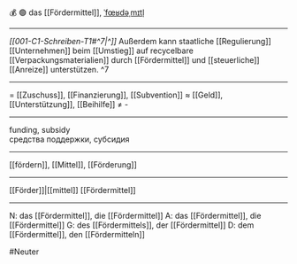 💰 🟢 das [[Fördermittel]], [ˈfœʁdəˌmɪtl̩](https://youglish.com/pronounce/Fördermittel/german)

---
*[[001-C1-Schreiben-T1#^7|^]]* Außerdem kann staatliche [[Regulierung]] [[Unternehmen]] beim [[Umstieg]] auf recycelbare [[Verpackungsmaterialien]] durch [[Fördermittel]] und [[steuerliche]] [[Anreize]] unterstützen. ^7


---
= [[Zuschuss]], [[Finanzierung]], [[Subvention]]
≈ [[Geld]], [[Unterstützung]], [[Beihilfe]]
≠  -

---
funding, subsidy  
средства поддержки, субсидия

---
[[fördern]], [[Mittel]], [[Förderung]]

---
[[Förder]]|[[mittel]]
[[Fördermittel]]


---
N: das [[Fördermittel]], die [[Fördermittel]]
A: das [[Fördermittel]], die [[Fördermittel]]
G: des [[Fördermittels]], der [[Fördermittel]]
D: dem [[Fördermittel]], den [[Fördermitteln]]

#Neuter 
